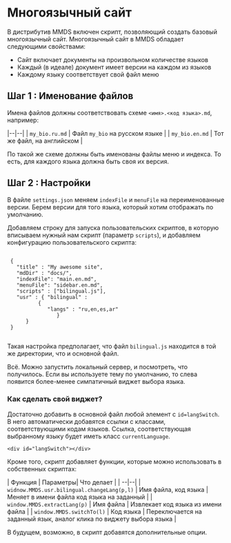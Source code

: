 # Многоязычный сайт

В дистрибутив MMDS включен скрипт, позволяющий создать базовый многоязычный сайт. 
Многоязычный сайт в MMDS обладает следующими свойствами:

- Сайт включает документы на произвольном количестве языков
- Каждый (в идеале) документ имеет версии на каждом из языков
- Каждому языку соответствует свой файл меню

## Шаг 1 : Именование файлов

Имена файлов должны соответствовать схеме `<имя>.<код языка>.md`, например:

|--|--|
| `my_bio.ru.md` | Фaйл `my_bio` на русском языке |
| `my_bio.en.md` | Тот же файл, на английском |

По такой же схеме должны быть именованы файлы меню и индекса. То есть, для каждого языка должна быть своя их версия.

## Шаг 2 : Настройки
В файле `settings.json`  меняем `indexFile` и `menuFile` на переименованные версии. Берем версии для того языка, который хотим отображать по умолчанию. 

Добавляем строку для запуска пользовательских скриптов, в которую вписываем нужный нам скрипт (параметр `scripts`), и добавляем конфигурацию пользовательского скрипта:

```

 {
   "title" : "My awesome site",
   "mdDir" : "docs/",
   "indexFile": "main.en.md",
   "menuFile": "sidebar.en.md",
   "scripts" : ["bilingual.js"],
   "usr" : { "bilingual" : 
	      {
	         "langs" : "ru,en,es,ar"
                }
	  }
 }
 
```
Такая настройка предполагает, что файл `bilingual.js` находится в той же директории, что и основной файл.

Всё. Можно запустить локальный сервер, и посмотреть, что получилось. Если вы используете тему по умолчанию, то слева появится более-менее симпатичный виджет выбора языка.

### Как сделать свой виджет?
Достаточно добавить в основной файл любой элемент с `id=langSwitch`. В него автоматически добавятся ссылки с классами, соответствующими кодам языков. Ссылка, соответствующая выбранному языку будет иметь класс `currentLanguage`.

```
<div id="langSwitch"></div>
```

Кроме того, скрипт добавляет функции, которые можно использовать в собственных скриптах:

| Функция |  Параметры| Что делает |
| --|--|
| `widnow.MMDS.usr.bilingual.changeLang(p,l)` | Имя файла, код языка | Меняет в имени файла код языка на заданный |
| `window.MMDS.extractLang(p)` |  Имя файла | Извлекает код языка из имени файла |
| `window.MMDS.switchTo(l)` | Код языка | Переключается на заданный язык, аналог клика по виджету выбора языка |



В будущем, возможно, в скрипт добавятся дополнительные опции.


